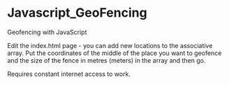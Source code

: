 # Javascript_GeoFencing
Geofencing with JavaScript

Edit the index.html page - you can add new locations to the associative array. Put the coordinates of the middle of the place 
you want to geofence and the size of the fence in metres (meters) in the array and then go.

Requires constant internet access to work.
